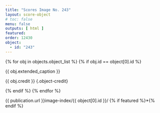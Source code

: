 ```yaml
---
title: "Scores Image No. 243"
layout: score-object
# toc: false
menu: false
outputs: [ html ]
featured: 
order: 12430
object:
  - id: "243"
---
```


{% for obj in objects.object_list %}
{% if obj.id == object[0].id %}

{{ obj.extended_caption }}

{{ obj.credit }} {.object-credit}

{% endif %}
{% endfor %}

<div class="object-credit object-url is-print-only">

{{ publication.url }}image-index/{{ object[0].id }}/ {% if featured %}*{% endif %}

</div>
